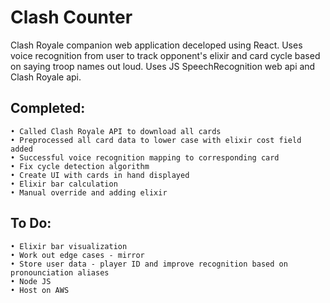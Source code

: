 # Clash Counter
Clash Royale companion web application deceloped using React.  Uses voice recognition from user to track opponent's elixir and card cycle based on saying troop names out loud.  Uses JS SpeechRecognition web api and Clash Royale api.

## Completed:
    • Called Clash Royale API to download all cards
    • Preprocessed all card data to lower case with elixir cost field added
    • Successful voice recognition mapping to corresponding card
    • Fix cycle detection algorithm
    • Create UI with cards in hand displayed
    • Elixir bar calculation
    • Manual override and adding elixir 

## To Do:
    • Elixir bar visualization
    • Work out edge cases - mirror
    • Store user data - player ID and improve recognition based on pronounciation aliases
    • Node JS
    • Host on AWS
    

